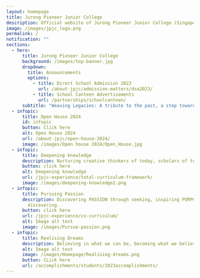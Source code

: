 ```yaml
---
layout: homepage
title: Jurong Pioneer Junior College
description: Official website of Jurong Pioneer Junior College (Singapore)
image: /images/jpjc_logo.png
permalink: /
notification: ""
sections:
  - hero:
      title: Jurong Pioneer Junior College
      background: /images/top-banner.jpg
      dropdown:
        title: Announcements
        options:
          - title: Direct School Admission 2023
            url: /about-jpjc/admission-matters/dsa2023/
          - title: School Canteen Advertisements
            url: /partnerships/schoolcanteen/
      subtitle: "Weaving Legacies: A tribute to the past, a step towards the future."
  - infopic:
      title: Open House 2024
      id: infopic
      button: Click here
      alt: Open House 2024
      url: /about-jpjc/open-house-2024/
      image: /images/Open house 2024/Open_House.jpg
  - infopic:
      title: Deepening knowledge
      description: Nurturing creative thinkers of today, scholars of tomorrow
      button: click here
      alt: Deepening knowledge
      url: /jpjc-experience/total-curriculum-framework/
      image: /images/deepening-knowledge2.png
  - infopic:
      title: Pursuing Passion
      description: Discovering PASSION through seeking, inspiring PURPOSE through
        discovering.
      button: click here
      url: /jpjc-experience/co-curriculum/
      alt: Image alt text
      image: /images/Pursue-passion.png
  - infopic:
      title: Realising Dreams
      description: Believing in what we can be, becoming what we believe in.
      alt: Image alt text
      image: /images/Homepage/Realising-dreams.png
      button: CLick here
      url: /accomplishments/students/2023accomplishments/
---
```

